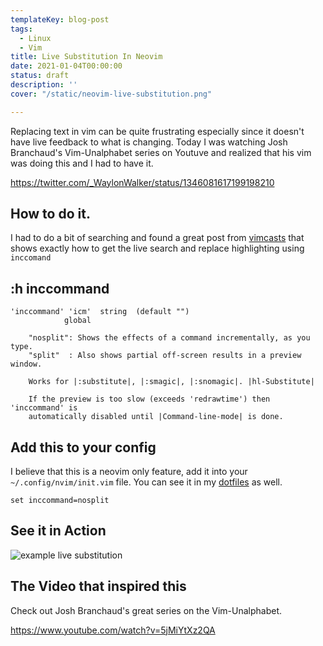 ```yaml
---
templateKey: blog-post
tags: 
  - Linux
  - Vim
title: Live Substitution In Neovim
date: 2021-01-04T00:00:00
status: draft
description: ''
cover: "/static/neovim-live-substitution.png"

---
```


Replacing text in vim can be quite frustrating especially since it doesn't have
live feedback to what is changing. Today I was watching Josh Branchaud's
Vim-Unalphabet series on Youtuve and realized that his vim was doing this and I
had to have it.

https://twitter.com/_WaylonWalker/status/1346081617199198210


## How to do it.

I had to do a bit of searching and found a great post from [vimcasts](http://vimcasts.org/episodes/neovim-eyecandy/) that shows exactly how to get the live search and replace highlighting using `inccomand`


## :h inccommand


``` vim
'inccommand' 'icm'	string	(default "")
			global
			
	"nosplit": Shows the effects of a command incrementally, as you type.
	"split"	 : Also shows partial off-screen results in a preview window.

	Works for |:substitute|, |:smagic|, |:snomagic|. |hl-Substitute|

	If the preview is too slow (exceeds 'redrawtime') then 'inccommand' is
	automatically disabled until |Command-line-mode| is done.

```

## Add this to your config

I believe that this is a neovim only feature, add it into your
`~/.config/nvim/init.vim` file. You can see it in my
[dotfiles](https://github.com/WaylonWalker/devtainer/blob/main/dotfiles/.config/nvim/settings.vim#L155)
as well.

``` vim
set inccommand=nosplit
```

## See it in Action

![example live
substitution](https://waylonwalker.com/nvim-live-substitute-inccommand.gif)

## The Video that inspired this

Check out Josh Branchaud's great series on the Vim-Unalphabet.

https://www.youtube.com/watch?v=5jMiYtXz2QA
